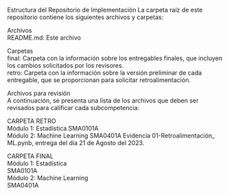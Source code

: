 Estructura del Repositorio de Implementación
La carpeta raíz de este repositorio contiene los siguientes archivos y carpetas:

Archivos  
README.md: Este archivo  

Carpetas  
final: Carpeta con la información sobre los entregables finales, que incluyen los cambios solicitados por los revisores.  
retro: Carpeta con la información sobre la versión preliminar de cada entregable, que se proporcionan para solicitar retroalimentación.  

Archivos para revisión  
A continuación, se presenta una lista de los archivos que deben ser revisados para calificar cada subcompetencia:

CARPETA RETRO  
Módulo 1: Estadística
SMA0101A  
Módulo 2: Machine Learning
SMA0401A 
Evidencia 01-Retroalimentación_ ML.pynb, entrega del dia 21 de Agosto del 2023.

CARPETA FINAL  
Módulo 1: Estadística  
SMA0101A  
Módulo 2: Machine Learning  
SMA0401A  


